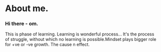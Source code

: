# About me.
### Hi there - om.
This is phase of learning.
Learning is wonderful process...
It's the process of struggle, without which no learning is possible.Mindset plays bigger role for +ve or -ve growth. The cause n effect.

